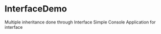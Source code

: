 # InterfaceDemo
Multiple inheritance done through Interface
Simple Console Application for interface
